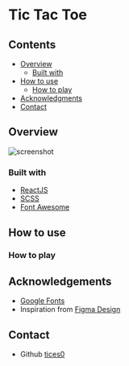# Tic Tac Toe

## Contents

-   [Overview](#overview)
    -   [Built with](#built-with)
-   [How to use](#how-to-use)
    -   [How to play](#how-to-play)
-   [Acknowledgments](#acknowledgements)
-   [Contact](#contact)

## Overview

![screenshot](./screenshot.png)

### Built with

-   [ReactJS](https://reactjs.org)
-   [SCSS](https://sass-lang.com)
-   [Font Awesome](https://fontawesome.com)

## How to use

### How to play

## Acknowledgements

-   [Google Fonts](https://fonts.google.com/specimen/Roboto)
-   Inspiration from [Figma Design](<https://www.figma.com/file/oYIFNgo4LazHQPhLvf8Vd6/TIC-TAC-TOE---UI-Kit-(Community)?node-id=0-1&t=RQkuuTcCvoCvCAZD-0>)

## Contact

-   Github [tices0](https://github.com/tices0)
